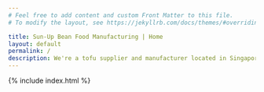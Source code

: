 ```yaml
---
# Feel free to add content and custom Front Matter to this file.
# To modify the layout, see https://jekyllrb.com/docs/themes/#overriding-theme-defaults

title: Sun-Up Bean Food Manufacturing | Home
layout: default
permalink: /
description: We're a tofu supplier and manufacturer located in Singapore with products such as pressed or silken tofu. Contact us to request for a quote. 
---
```


{% include index.html %}